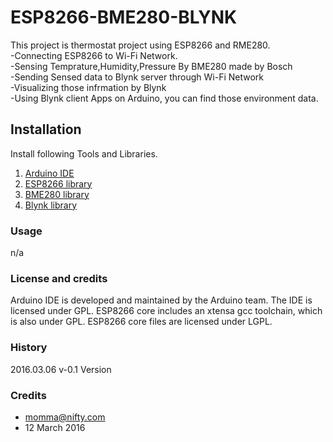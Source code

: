 # ESP8266-BME280-BLYNK

This project is thermostat project using ESP8266 and RME280.<br>
-Connecting ESP8266 to Wi-Fi Network.<br> 
-Sensing Temprature,Humidity,Pressure By BME280 made by Bosch<br>
-Sending Sensed data to Blynk server through Wi-Fi Network<br>
-Visualizing those infrmation by Blynk<br>
-Using Blynk client Apps on Arduino, you can find those environment data.<br>

## Installation
Install following Tools and Libraries.<br>
1. [Arduino IDE](https://www.arduino.cc/en/Main/Software)<br>
1. [ESP8266 library](https://github.com/esp8266/Arduino)<br>
1. [BME280 library](https://github.com/embeddedadventures/BME280)<br>
1. [Blynk library](https://github.com/blynkkk)<br>

### Usage
n/a

### License and credits ###
Arduino IDE is developed and maintained by the Arduino team. The IDE is licensed under GPL.
ESP8266 core includes an xtensa gcc toolchain, which is also under GPL.
ESP8266 core files are licensed under LGPL.


### History
2016.03.06 v-0.1 Version

### Credits
- momma@nifty.com 
- 12 March 2016


